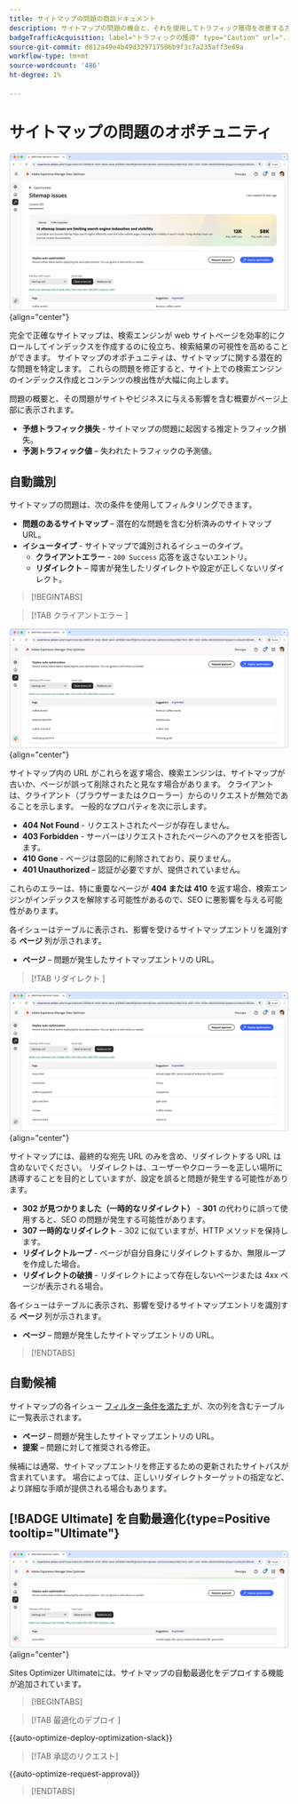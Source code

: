 ```yaml
---
title: サイトマップの問題の商談ドキュメント
description: サイトマップの問題の機会と、それを使用してトラフィック獲得を改善する方法について説明します。
badgeTrafficAcquisition: label="トラフィックの獲得" type="Caution" url="../../opportunity-types/traffic-acquisition.md" tooltip="トラフィックの獲得"
source-git-commit: d812a49e4b49d329717586b9f3c7a235aff3e69a
workflow-type: tm+mt
source-wordcount: '486'
ht-degree: 1%

---
```



# サイトマップの問題のオポチュニティ

![ サイトマップに関する問題のオポチュニティ ](./assets/sitemap-issues/hero.png){align="center"}

完全で正確なサイトマップは、検索エンジンが web サイトページを効率的にクロールしてインデックスを作成するのに役立ち、検索結果の可視性を高めることができます。 サイトマップのオポチュニティは、サイトマップに関する潜在的な問題を特定します。 これらの問題を修正すると、サイト上での検索エンジンのインデックス作成とコンテンツの検出性が大幅に向上します。

問題の概要と、その問題がサイトやビジネスに与える影響を含む概要がページ上部に表示されます。

* **予想トラフィック損失** - サイトマップの問題に起因する推定トラフィック損失。
* **予測トラフィック値** – 失われたトラフィックの予測値。

## 自動識別

サイトマップの問題は、次の条件を使用してフィルタリングできます。

* **問題のあるサイトマップ** – 潜在的な問題を含む分析済みのサイトマップ URL。
* **イシュータイプ** - サイトマップで識別されるイシューのタイプ。
   * **クライアントエラー** - `200 Success` 応答を返さないエントリ。
   * **リダイレクト** – 障害が発生したリダイレクトや設定が正しくないリダイレクト。

>[!BEGINTABS]

>[!TAB  クライアントエラー ]

![ サイトマップのクライアントエラーの自動識別 ](./assets/sitemap-issues/auto-identify-client-errors.png){align="center"}

サイトマップ内の URL がこれらを返す場合、検索エンジンは、サイトマップが古いか、ページが誤って削除されたと見なす場合があります。 クライアントは、クライアント（ブラウザーまたはクローラー）からのリクエストが無効であることを示します。 一般的なプロパティを次に示します。

* **404 Not Found** - リクエストされたページが存在しません。
* **403 Forbidden** - サーバーはリクエストされたページへのアクセスを拒否します。
* **410 Gone** - ページは意図的に削除されており、戻りません。
* **401 Unauthorized** – 認証が必要ですが、提供されていません。

これらのエラーは、特に重要なページが **404 または 410** を返す場合、検索エンジンがインデックスを解除する可能性があるので、SEO に悪影響を与える可能性があります。

各イシューはテーブルに表示され、影響を受けるサイトマップエントリを識別する **ページ** 列が示されます。

* **ページ** – 問題が発生したサイトマップエントリの URL。

>[!TAB  リダイレクト ]

![ サイトマップのクライアントエラーの自動識別 ](./assets/sitemap-issues/auto-identify-redirects.png){align="center"}

サイトマップには、最終的な宛先 URL のみを含め、リダイレクトする URL は含めないでください。 リダイレクトは、ユーザーやクローラーを正しい場所に誘導することを目的としていますが、設定を誤ると問題が発生する可能性があります。

* **302 が見つかりました（一時的なリダイレクト）** - **301** の代わりに誤って使用すると、SEO の問題が発生する可能性があります。
* **307 一時的なリダイレクト** - 302 に似ていますが、HTTP メソッドを保持します。
* **リダイレクトループ** - ページが自分自身にリダイレクトするか、無限ループを作成した場合。
* **リダイレクトの破損** - リダイレクトによって存在しないページまたは 4xx ページが表示される場合。

各イシューはテーブルに表示され、影響を受けるサイトマップエントリを識別する **ページ** 列が示されます。

* **ページ** – 問題が発生したサイトマップエントリの URL。

>[!ENDTABS]

## 自動候補

サイトマップの各イシュー [ フィルター条件を満たす ](#auto-identify) が、次の列を含むテーブルに一覧表示されます。

* **ページ** – 問題が発生したサイトマップエントリの URL。
* **提案** – 問題に対して推奨される修正。

候補には通常、サイトマップエントリを修正するための更新されたサイトパスが含まれています。 場合によっては、正しいリダイレクトターゲットの指定など、より詳細な手順が提供される場合もあります。

## [!BADGE Ultimate] を自動最適化{type=Positive tooltip="Ultimate"}


![ サイトマップの問題を自動最適化 ](./assets/sitemap-issues/auto-optimize.png){align="center"}

Sites Optimizer Ultimateには、サイトマップの自動最適化をデプロイする機能が追加されています。

>[!BEGINTABS]

>[!TAB  最適化のデプロイ ]

{{auto-optimize-deploy-optimization-slack}}

>[!TAB 承認のリクエスト]

{{auto-optimize-request-approval}}

>[!ENDTABS]
